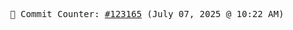<p align="center">
    <samp>
        📮 Commit Counter: <a href="https://github.com/Javascript-void0/Javascript-void0/commits/main">#123165</a> (July 07, 2025 @ 10:22 AM)
    </samp>
</p>
